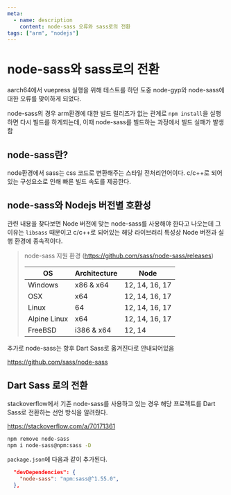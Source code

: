 ```yaml
---
meta:
  - name: description
    content: node-sass 오류와 sass로의 전환
tags: ["arm", "nodejs"]
---
```


# node-sass와 sass로의 전환

aarch64에서 vuepress 실행을 위해 테스트를 하던 도중 node-gyp와 node-sass에 대한 오류를 맞이하게 되었다.

node-sass의 경우 arm환경에 대한 빌드 릴리즈가 없는 관계로 `npm install`을 실행하면 다시 빌드를 하게되는데, 이때 node-sass를 빌드하는 과정에서 빌드 실패가 발생함

## node-sass란?

node환경에서 sass는 css 코드로 변환해주는 스타일 전처리언어이다. c/c++로 되어있는 구성요소로 인해 빠른 빌드 속도를 제공한다.

## node-sass와 Nodejs 버전별 호환성

관련 내용을 찾다보면 Node 버전에 맞는 node-sass를 사용해야 한다고 나오는데 그 이유는 `libsass` 때문이고 c/c++로 되어있는 해당 라이브러리 특성상 Node 버전과 실행 환경에 종속적이다.

> node-sass 지원 환경 (<https://github.com/sass/node-sass/releases>)
>
> | OS | Architecture | Node |
> | - | - | - |
> | Windows | x86 & x64 | 12, 14, 16, 17 |
> | OSX | x64 | 12, 14, 16, 17 |
> | Linux | 64 | 12, 14, 16, 17 |
> | Alpine Linux | x64 | 12, 14, 16, 17 |
> | FreeBSD | i386 & x64 | 12, 14 |

추가로 node-sass는 항후 Dart Sass로 옮겨진다로 안내되어있음

<https://github.com/sass/node-sass>

## Dart Sass 로의 전환

stackoverflow에서 기존 node-sass를 사용하고 있는 경우 해당 프로젝트를 Dart Sass로 전환하는 선언 방식을 알려줬다.

<https://stackoverflow.com/a/70171361>

```bash
npm remove node-sass
npm i node-sass@npm:sass -D
```

`package.json`에 다음과 같이 추가된다.

```json
  "devDependencies": {
    "node-sass": "npm:sass@^1.55.0",
  },
```